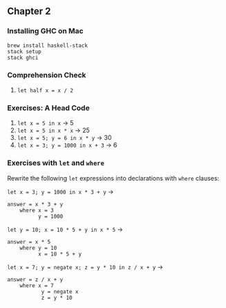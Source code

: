 ## Chapter 2

### Installing GHC on Mac

```
brew install haskell-stack
stack setup
stack ghci
```

### Comprehension Check

1. `let half x = x / 2`


### Exercises: A Head Code

1. `let x = 5 in x` -> 5
2. `let x = 5 in x * x` -> 25
3. `let x = 5; y = 6 in x * y` -> 30
4. `let x = 3; y = 1000 in x + 3` -> 6

### Exercises with `let` and `where`

Rewrite the following `let` expressions into declarations with `where` clauses:

`let x = 3; y = 1000 in x * 3 + y` ->  

```
answer = x * 3 + y 
	where x = 3
	 	  y = 1000
```




`let y = 10; x = 10 * 5 + y in x * 5` ->
```
answer = x * 5
	where y = 10
	      x = 10 * 5 + y
```

`let x = 7; y = negate x; z = y * 10 in z / x + y` ->
```
answer = z / x + y
	where x = 7
		   y = negate x
		   z = y * 10
```


